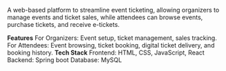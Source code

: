 A web-based platform to streamline event ticketing, allowing organizers to manage events and ticket sales, while attendees can browse events, purchase tickets, and receive e-tickets.

**Features**
For Organizers: Event setup, ticket management, sales tracking.
For Attendees: Event browsing, ticket booking, digital ticket delivery, and booking history.
**Tech Stack**
Frontend: HTML, CSS, JavaScript, React
Backend: Spring boot
Database: MySQL
